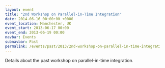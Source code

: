 ```yaml
---
layout: event
title: "2nd Workshop on Parallel-in-Time Integration"
date: 2014-06-16 00:00:00 +0000
event_location: Manchester, UK
event_start: 2013-06-17 00:00
event_end: 2013-06-19 00:00
navbar: Events
subnavbar: Past
permalink: /events/past/2013/2nd-workshop-on-parallel-in-time-integration.html
---
```


Details about the past workshop on parallel-in-time integration.

